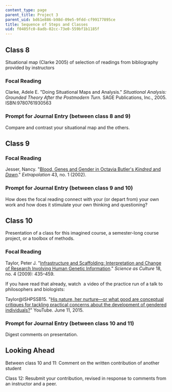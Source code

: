 ```yaml
---
content_type: page
parent_title: Project 3
parent_uid: bd61e886-b98d-09e5-9fdd-cf99177895ce
title: Sequence of Steps and Classes
uid: f0405fc0-8adb-02cc-73e0-559bf1b1185f
---
```


Class 8
-------

Situational map (Clarke 2005) of selection of readings from bibliography provided by instructors

### Focal Reading

Clarke, Adele E. "Doing Situational Maps and Analysis." _Situational Analysis: Grounded Theory After the Postmodern Turn._ SAGE Publications, Inc., 2005. ISBN:9780761930563

### Prompt for Journal Entry (between class 8 and 9)

Compare and contrast your situational map and the others.

Class 9
-------

### Focal Reading

Jesser, Nancy. "[Blood, Genes and Gender in Octavia Butler's _Kindred_ and _Dawn_](http://online.liverpooluniversitypress.co.uk/doi/abs/10.3828/extr.2002.43.1.05)." _Extrapolation_ 43, no. 1 (2002).

### Prompt for Journal Entry (between class 9 and 10)

How does the focal reading connect with your (or depart from) your own work and how does it stimulate your own thinking and questioning?

Class 10
--------

Presentation of a class for this imagined course, a semester-long course project, or a toolbox of methods.

### Focal Reading

Taylor, Peter J. "[Infrastructure and Scaffolding: Interpretation and Change of Research Involving Human Genetic Information](http://www.tandfonline.com/doi/abs/10.1080/09505430902946649)." _Science as Culture_ 18, no. 4 (2009): 435–459. 

If you have read that already, watch  a video of the practice run of a talk to philosophers and biologists:

Taylor@ISHPSSB15. "[His nature, her nurture—or what good are conceptual critiques for tackling practical concerns about the development of gendered individuals?](https://www.youtube.com/watch?v=gE75Cf_8K34&feature=youtu.be)" YouTube. June 11, 2015. 

### Prompt for Journal Entry (between class 10 and 11)

Digest comments on presentation.

Looking Ahead
-------------

Between class 10 and 11: Comment on the written contribution of another student

Class 12: Resubmit your contribution, revised in response to comments from an instructor and a peer.
